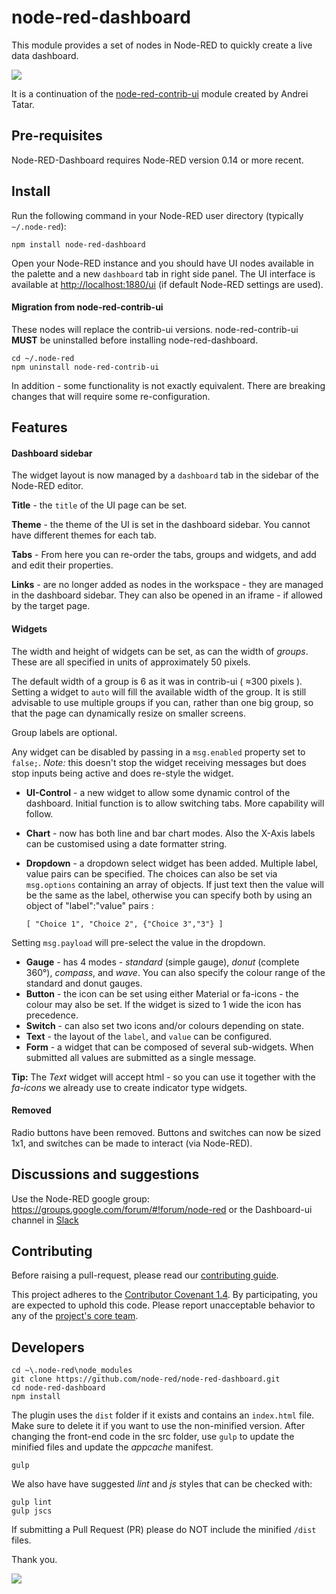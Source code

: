 # node-red-dashboard

This module provides a set of nodes in Node-RED to quickly create a live data
dashboard.

<img src="http://nodered.org/images/dashboardd.png"/>

It is a continuation of the [node-red-contrib-ui](https://www.npmjs.com/package/node-red-contrib-ui)
module created by Andrei Tatar.

## Pre-requisites

Node-RED-Dashboard requires Node-RED version 0.14 or more recent.

## Install

Run the following command in your Node-RED user directory (typically `~/.node-red`):

```
npm install node-red-dashboard
```

Open your Node-RED instance and you should have UI nodes available in the palette and a new `dashboard` tab in
right side panel. The UI interface is available at <http://localhost:1880/ui> (if default Node-RED settings are used).

#### Migration from node-red-contrib-ui

These nodes will replace the contrib-ui versions. node-red-contrib-ui
**MUST** be uninstalled before installing node-red-dashboard.

 ```
 cd ~/.node-red
 npm uninstall node-red-contrib-ui
 ```
 In addition - some functionality is not exactly equivalent. There are breaking changes that will require some re-configuration.

## Features

#### Dashboard sidebar

The widget layout is now managed by a `dashboard` tab in the sidebar of the Node-RED editor.

**Title** - the `title` of the UI page can be set.

**Theme** - the theme of the UI is set in the dashboard sidebar. You
cannot have different themes for each tab.

**Tabs** - From here you can re-order the tabs, groups and widgets, and add and edit their properties.

**Links** - are no longer added as nodes in the workspace - they are managed in the
dashboard sidebar. They can also be opened in an iframe - if allowed by the target page.


#### Widgets

The width and height of widgets can be set, as can the width of *groups*. These are all specified in units of approximately 50 pixels.

The default width of a group is 6 as it was in contrib-ui ( &approx;300 pixels ). Setting a widget to `auto` will fill the available
width of the group. It is still advisable to use multiple groups if you can, rather than one big group, so that the page can dynamically resize on smaller screens.

Group labels are optional.

Any widget can be disabled by passing in a `msg.enabled` property set to `false;`. *Note:* this doesn't stop the widget receiving messages but does stop inputs being active and does re-style the widget.

  - **UI-Control** - a new widget to allow some dynamic control of the dashboard. Initial function is to allow switching tabs. More capability will follow.
  - **Chart** - now has both line and bar chart modes. Also the X-Axis labels can be customised using a date formatter string.
  - **Dropdown** - a dropdown select widget has been added. Multiple label, value pairs can be specified. The choices can also be set via `msg.options` containing an array of objects. If just text then the value will be the same as the label, otherwise you can specify both by using an object of "label":"value" pairs :

        [ "Choice 1", "Choice 2", {"Choice 3","3"} ]

  Setting `msg.payload` will pre-select the value in the dropdown.
  - **Gauge** - has 4 modes - *standard* (simple gauge), *donut* (complete 360&deg;), *compass*, and *wave*. You can also specify the colour range of the standard and donut gauges.
  - **Button** - the icon can be set using either Material or fa-icons - the colour may also be set. If the widget is sized to 1 wide the icon has precedence.
  - **Switch** - can also set two icons and/or colours depending on state.
  - **Text** - the layout of the `label`, and `value` can be configured.
  - **Form** - a widget that can be composed of several sub-widgets. When submitted all values are submitted as a single message.

**Tip:** The *Text* widget will accept html - so you can use it together with the *fa-icons* we
already use to create indicator type widgets.

#### Removed

Radio buttons have been removed. Buttons and switches can now be sized 1x1, and switches can be made to interact (via Node-RED).

## Discussions and suggestions

Use the Node-RED google group: <https://groups.google.com/forum/#!forum/node-red>
or the Dashboard-ui channel in <a href="http://nodered.org/slack/">Slack</a>

## Contributing

Before raising a pull-request, please read our
[contributing guide](https://github.com/node-red/node-red-dashboard/blob/master/CONTRIBUTING.md).

This project adheres to the [Contributor Covenant 1.4](http://contributor-covenant.org/version/1/4/).
By participating, you are expected to uphold this code. Please report unacceptable
behavior to any of the [project's core team](https://github.com/orgs/node-red/teams/core).

## Developers

```
cd ~\.node-red\node_modules
git clone https://github.com/node-red/node-red-dashboard.git
cd node-red-dashboard
npm install
```
The plugin uses the ```dist``` folder if it exists and contains an ```index.html``` file. Make sure to delete it if you want to use the non-minified version.
After changing the front-end code in the src folder, use ```gulp``` to update the minified files and update the *appcache* manifest.

    gulp

We also have have suggested *lint* and *js* styles that can be checked with:

    gulp lint
    gulp jscs

If submitting a Pull Request (PR) please do NOT include the minified `/dist` files.

Thank you.

<img src="http://nodered.org/images/dashboardl.png"/>

